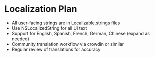 # Localization Plan

- All user-facing strings are in Localizable.strings files
- Use NSLocalizedString for all UI text
- Support for English, Spanish, French, German, Chinese (expand as needed)
- Community translation workflow via crowdin or similar
- Regular review of translations for accuracy
